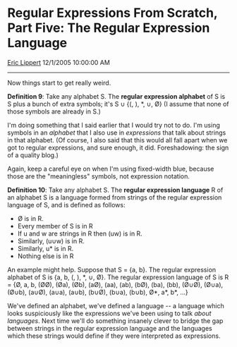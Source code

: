 # Regular Expressions From Scratch, Part Five: The Regular Expression Language

[Eric Lippert](https://social.msdn.microsoft.com/profile/Eric%20Lippert) 12/1/2005 10:00:00 AM

-----

Now things start to get really weird.

**Definition 9**: Take any alphabet S. The **regular expression alphabet** of S is S plus a bunch of extra symbols; it's S ∪ {(, ), \*, ∪, Ø} (I assume that none of those symbols are already in S.)

I'm doing something that I said earlier that I would try not to do. I'm using symbols in an *alphabet* that I also use in *expressions* that talk about strings in that alphabet. (Of course, I also said that this would all fall apart when we got to regular expressions, and sure enough, it did. Foreshadowing: the sign of a quality blog.)

Again, keep a careful eye on when I'm using fixed-width blue, because those are the "meaningless" symbols, not expression notation.

**Definition 10**: Take any alphabet S. The **regular expression language** R of an alphabet S is a language formed from strings of the regular expression language of S, and is defined as follows:

  - Ø is in R.
  - Every member of S is in R
  - If u and w are strings in R then (uw) is in R.
  - Similarly, (u∪w) is in R.
  - Similarly, u\* is in R.
  - Nothing else is in R

An example might help. Suppose that S = {a, b}. The regular expression alphabet of S is {a, b, (, ), \*, ∪, Ø}. The regular expression language of S is R = {Ø, a, b, (ØØ), (Øa), (Øb), (aØ), (aa), (ab), (bØ), (ba), (bb), (Ø∪Ø), (Ø∪a), (Ø∪b), (a∪Ø), (a∪a), (a∪b), (b∪Ø), (b∪a), (b∪b), Ø\*, a\*, b\*, …}

We've defined an alphabet, we've defined a language -- a language which looks suspiciously like the expressions we've been using to talk *about languages*. Next time we'll do something insanely clever to bridge the gap between strings in the regular expression language and the languages which these strings would define if they were interpreted as expressions.

